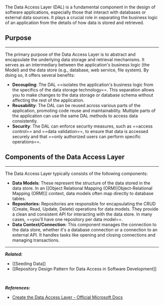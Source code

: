 
The Data Access Layer (DAL) is a fundamental component in the design of software applications, especially those that interact with databases or external data sources. It plays a crucial role in separating the business logic of an application from the details of how data is stored and retrieved. 

## Purpose
---
The primary purpose of the Data Access Layer is to abstract and encapsulate the underlying data storage and retrieval mechanisms. It serves as an intermediary between the application's business logic (the Model) and the data store (e.g., database, web service, file system). By doing so, it offers several benefits:
- **Decoupling**: The DAL ==isolates the application's business logic from the specifics of the data storage technology==. This separation allows you to make changes to the data storage or database schema without affecting the rest of the application.    
- **Reusability**: The DAL can be reused across various parts of the application, promoting code reuse and maintainability. Multiple parts of the application can use the same DAL methods to access data consistently.
- **Security**: The DAL can enforce security measures, such as ==access control== and ==data validation==, to ensure that data is accessed securely and that ==only authorized users can perform specific operations==.

## Components of the Data Access Layer
---
The Data Access Layer typically consists of the following components:

- **Data Models**: These represent the structure of the data stored in the data store. In an [[Object Relational Mapping (ORM)|Object-Relational Mapping (ORM)]] context, data models often map directly to database tables. 
- **Repositories:** Repositories are responsible for encapsulating the CRUD (Create, Read, Update, Delete) operations for data models. They provide a clean and consistent API for interacting with the data store. In many cases, ==you'll have one repository per data model==.
- **Data Context/Connection**: This component manages the connection to the data store, whether it's a database connection or a connection to an external API. It handles tasks like opening and closing connections and managing transactions.


----
***Related:***
- [[Seeding Data]]
- [[Repository Design Pattern for Data Access in Software Development]]
<br>

***References:***
- [Create the Data Access Layer - Official Microsoft Docs](https://learn.microsoft.com/en-us/aspnet/web-forms/overview/getting-started/getting-started-with-aspnet-45-web-forms/create_the_data_access_layer)


